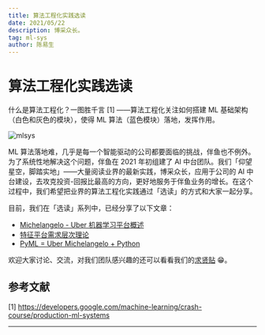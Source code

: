 ```yaml
---
title: 算法工程化实践选读
date: 2021/05/22
description: 博采众长。
tag: ml-sys
author: 陈易生
---
```


# 算法工程化实践选读

什么是算法工程化？一图胜千言 [1] ——算法工程化关注如何搭建 ML 基础架构（白色和灰色的模块），使得 ML 算法（蓝色模块）落地，发挥作用。

![mlsys](/images/mlsys-we-love/mlsys.svg)

ML 算法落地难，几乎是每一个智能驱动的公司都要面临的挑战，伴鱼也不例外。为了系统性地解决这个问题，伴鱼在 2021 年初组建了 AI 中台团队。我们「仰望星空，脚踏实地」——大量阅读业界的最新实践，博采众长，应用于公司的 AI 中台建设，去攻克投资-回报比最高的方向，更好地服务于伴鱼业务的增长。在这个过程中，我们希望把业界的算法工程化实践通过「选读」的方式和大家一起分享。

目前，我们在「选读」系列中，已经分享了以下文章：

- [Michelangelo - Uber 机器学习平台概述](./uber-michelangelo-overview)
- [特征平台需求层次理论](./feature-stores-a-hierarchy-of-needs)
- [PyML = Uber Michelangelo + Python](./uber-michelangelo-pyml)

欢迎大家讨论、交流，对我们团队感兴趣的还可以看看我们的[求贤贴](./join-us) 😁。

## 参考文献

[1] https://developers.google.com/machine-learning/crash-course/production-ml-systems

---
